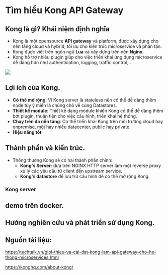 # Tìm hiểu Kong API Gateway

## Kong là gì? Khái niệm định nghĩa
- Kong là một opensource **API gateway** và platform, được xây dựng cho nền tảng cloud và hybrid, tối ưu cho kiến trúc microservice và phân tán.
- Kong được viết trên ngôn ngữ **Lua** và xây dựng trên nền **Nginx**.
- Kong hỗ trợ nhiều plugin giúp cho việc triển khai ứng dụng microservice dễ dàng hơn như authentication, logging, traffic control,.. 

![](https://i.imgur.com/9gA9k7Z.png)


## Lợi ích của Kong.
- **Có thể mở rộng**: Vì Kong server là stateless nên có thể dễ dàng thêm node tùy ý miễn là chúng chỏ về cùng Datastores. 
- **Thiết kế module**: Thiết kế dạng module khiến Kong có thể dễ dàng thêm bớt plugin, thuận tiện cho việc cấu hình, triển khai hệ thống.
- **Chạy trên đa nền tảng**: Có thể triển khai Kong trên môi trường cloud hay onpremise, một hay nhiều datacenter, public hay private.
- **Hiệu năng tốt**

## Thành phần và kiến trúc.
- Thông thường Kong sẽ có hai thành phần chính:
    - **Kong's Server**: dựa trên NGINX HTTP server làm một reverse proxy xử lý các yêu cầu từ client đến upstream service.
    - **Kong's datastore** để lưu trữ cấu hình để có thể mở rộng Kong.

### Kong server




## demo trên docker.




## Hướng nghiên cứu và phát triển sử dụng Kong.














## Nguồn tài liệu:

https://techtalk.vn/gioi-thieu-va-cai-dat-kong-lam-api-gateway-cho-he-thong-microservices.html

https://konghq.com/about-kong/